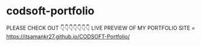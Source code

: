 # codsoft-portfolio
PLEASE CHECK OUT 👇👇👇👇👇👇👇 LIVE PREVIEW OF MY PORTFOLIO SITE = https://itsamankr27.github.io/CODSOFT-Portfolio/

